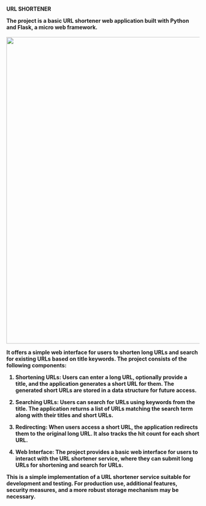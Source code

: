 <b>URL SHORTENER<b>

The project is a basic URL shortener web application built with Python and Flask, a micro web framework. 
<br>
<br>
<img src = "https://github.com/Pankaj7028/url_shortener/blob/main/URL_Shortner_Video.gif" width = "800px" />

It offers a simple web interface for users to shorten long URLs and search for existing URLs based on title keywords. The project consists of the following components:

1. **Shortening URLs:** Users can enter a long URL, optionally provide a title, and the application generates a short URL for them. The generated short URLs are stored in a data structure for future access.

2. **Searching URLs:** Users can search for URLs using keywords from the title. The application returns a list of URLs matching the search term along with their titles and short URLs.

3. **Redirecting:** When users access a short URL, the application redirects them to the original long URL. It also tracks the hit count for each short URL.

4. **Web Interface:** The project provides a basic web interface for users to interact with the URL shortener service, where they can submit long URLs for shortening and search for URLs.

This is a simple implementation of a URL shortener service suitable for development and testing. For production use, additional features, security measures, and a more robust storage mechanism may be necessary.
